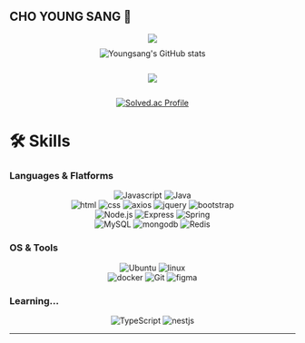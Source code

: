 ## CHO YOUNG SANG 👋
<div align = "center">
  <a href="https://hits.seeyoufarm.com"><img src="https://hits.seeyoufarm.com/api/count/incr/badge.svg?url=https%3A%2F%2Fgithub.com%2F0ssang&count_bg=%2379C83D&title_bg=%23555555&icon=&icon_color=%23E7E7E7&title=hits&edge_flat=false"/></a>
</div>
<div align="center">
  <!-- 첫 번째 요소 -->
  <div style="margin-top: 10px;">
    <img alt="Youngsang's GitHub stats" src="https://github-readme-stats.vercel.app/api?username=0ssang&show_icons=true&theme=radical"/>
  </div>
<br>
  <div style="margin-top: 10px;">
    <a href="https://github.com/anuraghazra/github-readme-stats">
      <img align="center" src="https://github-readme-stats.vercel.app/api/top-langs?username=0ssang&layout=compact&langs_count=10&bg_color=45,C33764,1D2671&title_color=ffffff&text_color=ffffff&hide_border=False" />
    </a>
  </div>
<br>
  <div style="margin-top: 10px;">
    <a href="https://solved.ac/ysys99/">
      <img align="center" alt="Solved.ac Profile" src="http://mazassumnida.wtf/api/v2/generate_badge?boj=ysys99"/>
    </a>
  </div>
  
</div>



# 🛠 Skills
### Languages & Flatforms
<div align = "center">
  <img alt="Javascript" src="https://img.shields.io/badge/JavaScript-F7DF1E.svg?&style=flat-square&logo=JavaScript&logoColor=white"/>
  <img alt="Java" src="https://img.shields.io/badge/Java-007396?style=flat-square&logo=Java&logoColor=white">
<br>
  <img alt="html" src="https://img.shields.io/badge/html5-E34F26.svg?&style=flat-square&logo=html5&logoColor=white"/>
  <img alt="css" src="https://img.shields.io/badge/css3-1572B6.svg?&style=flat-square&logo=css3&logoColor=white"/>
  <img alt="axios" src="https://img.shields.io/badge/axios-5A29E4.svg?&style=flat-square&logo=axios&logoColor=white"/>
  <img alt="jquery" src="https://img.shields.io/badge/jquery-0769AD.svg?&style=flat-square&logo=jquery&logoColor=white"/>
  <img alt="bootstrap" src="https://img.shields.io/badge/bootstrap-7952B3.svg?&style=flat-square&logo=bootstrap&logoColor=white"/>
<br>
  <img alt="Node.js" src="https://img.shields.io/badge/Node.js-5FA04E.svg?&style=flat-square&logo=Node.js&logoColor=white"/>
  <img alt="Express" src="https://img.shields.io/badge/Express-000000.svg?&style=flat-square&logo=Express&logoColor=white"/>
  <img alt="Spring" src="https://img.shields.io/badge/Spring-6DB33F.svg?&style=flat-square&logo=Spring&logoColor=white"/> 
<br>
  <img alt="MySQL" src="https://img.shields.io/badge/MySQL-4479A1.svg?&style=flat-square&logo=MySQL&logoColor=white"/>
  <img alt="mongodb" src="https://img.shields.io/badge/mongodb-47A248.svg?&style=flat-square&logo=mongodb&logoColor=white"/>
  <img alt="Redis" src="https://img.shields.io/badge/Redis-FF4438.svg?&style=flat-square&logo=Redis&logoColor=white"/>
</div>

### OS & Tools
<div align = "center">
  <img alt="Ubuntu" src="https://img.shields.io/badge/Ubuntu-E95420.svg?&style=flat-square&logo=Ubuntu&logoColor=white"/>
  <img alt="linux" src="https://img.shields.io/badge/linux-FCC624.svg?&style=flat-square&logo=linux&logoColor=white"/>
  <br>
  <img alt="docker" src="https://img.shields.io/badge/docker-2496ED.svg?&style=flat-square&logo=docker&logoColor=white"/>
  <img alt="Git" src="https://img.shields.io/badge/Git-F05032.svg?&style=flat-square&logo=Git&logoColor=white"/>
  <img alt="figma" src="https://img.shields.io/badge/figma-F24E1E.svg?&style=flat-square&logo=figma&logoColor=white">
  <br>
  
</div>

### Learning...
<div align = "center">
  <img alt="TypeScript" src="https://img.shields.io/badge/typescript-3178C6.svg?&style=flat-square&logo=typescript&logoColor=white"/>
  <img alt="nestjs" src="https://img.shields.io/badge/nestjs-E0234E.svg?&style=flat-square&logo=nestjs&logoColor=white"/>
  <br>
</div>

---

<!--
**0ssang/0ssang** is a ✨ _special_ ✨ repository because its `README.md` (this file) appears on your GitHub profile.

Here are some ideas to get you started:

- 🔭 I’m currently working on ...
- 🌱 I’m currently learning ...
- 👯 I’m looking to collaborate on ...
- 🤔 I’m looking for help with ...
- 💬 Ask me about ...
- 📫 How to reach me: ...
- 😄 Pronouns: ...
- ⚡ Fun fact: ...
![HTML5](https://img.shields.io/badge/HTML5-E34F26.svg?&style=for-the-badge&logo=HTML5&logoColor=white)
![CSS3](https://img.shields.io/badge/CSS3-1572B6.svg?&style=for-the-badge&logo=CSS3&logoColor=white)
-->
